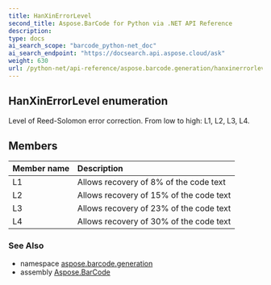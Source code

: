 ```yaml
---
title: HanXinErrorLevel
second_title: Aspose.BarCode for Python via .NET API Reference
description: 
type: docs
ai_search_scope: "barcode_python-net_doc"
ai_search_endpoint: "https://docsearch.api.aspose.cloud/ask"
weight: 630
url: /python-net/api-reference/aspose.barcode.generation/hanxinerrorlevel/
---
```


## HanXinErrorLevel enumeration

Level of Reed-Solomon error correction. From low to high: L1, L2, L3, L4.

## Members
| Member name | Description |
| :- | :- |
|L1|Allows recovery of 8% of the code text|
|L2|Allows recovery of 15% of the code text|
|L3|Allows recovery of 23% of the code text|
|L4|Allows recovery of 30% of the code text|

### See Also

* namespace [aspose.barcode.generation](/barcode/python-net/api-reference/aspose.barcode.generation/)
* assembly [Aspose.BarCode](/barcode/python-net/api-reference/)


